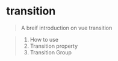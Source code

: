 # transition

> A breif introduction on vue transition

> 1. How to use
> 2. Transition property
> 3. Transition Group

